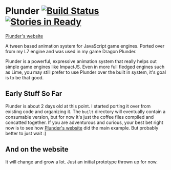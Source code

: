 # Plunder [![Build Status](https://secure.travis-ci.org/city41/plunder.png?branch=master)](http://travis-ci.org/city41/plunder) [![Stories in Ready](http://badge.waffle.io/city41/plunder.png)](http://waffle.io/city41/plunder)

[Plunder's website](http://city41.github.io/plunder)

A tween based animation system for JavaScript game engines. Ported over from my L7 engine and was used in my game Dragon Plunder. 

Plunder is a powerful, expressive animation system that really helps out simple game engines like ImpactJS. Even in more full fledged engines
such as Lime, you may still prefer to use Plunder over the built in system, it's goal is to be that good.

## Early Stuff So Far

Plunder is about 2 days old at this point. I started porting it over from existing code and organizing it. The `built` directory will eventually contain a consumable version, but for now it's just the coffee files compiled and concatted together. If you are adventurous and curious, your best bet right now is to see how [Plunder's website](http://city41.github.io/plunder) did the main example. But probably better to just wait :)

## And on the website

It will change and grow a lot. Just an initial prototype thrown up for now.
